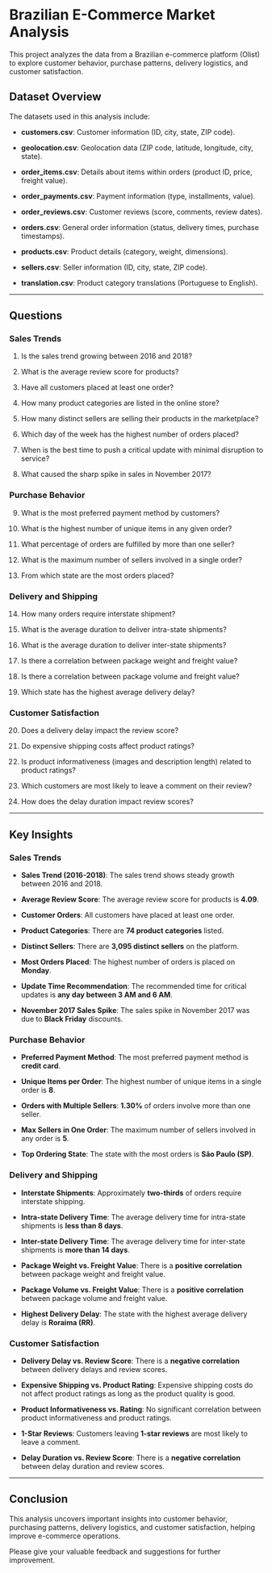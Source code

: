 # Brazilian E-Commerce Market Analysis
 
This project analyzes the data from a Brazilian e-commerce platform (Olist) to explore customer behavior, purchase patterns, delivery logistics, and customer satisfaction.
 
## Dataset Overview
 
The datasets used in this analysis include:

- **customers.csv**: Customer information (ID, city, state, ZIP code).

- **geolocation.csv**: Geolocation data (ZIP code, latitude, longitude, city, state).

- **order_items.csv**: Details about items within orders (product ID, price, freight value).

- **order_payments.csv**: Payment information (type, installments, value).

- **order_reviews.csv**: Customer reviews (score, comments, review dates).

- **orders.csv**: General order information (status, delivery times, purchase timestamps).

- **products.csv**: Product details (category, weight, dimensions).

- **sellers.csv**: Seller information (ID, city, state, ZIP code).

- **translation.csv**: Product category translations (Portuguese to English).
 
---
 
## Questions
 
### Sales Trends

1. Is the sales trend growing between 2016 and 2018?

2. What is the average review score for products?

3. Have all customers placed at least one order?

4. How many product categories are listed in the online store?

5. How many distinct sellers are selling their products in the marketplace?

6. Which day of the week has the highest number of orders placed?

7. When is the best time to push a critical update with minimal disruption to service?

8. What caused the sharp spike in sales in November 2017?
 
### Purchase Behavior

9. What is the most preferred payment method by customers?

10. What is the highest number of unique items in any given order?

11. What percentage of orders are fulfilled by more than one seller?

12. What is the maximum number of sellers involved in a single order?

13. From which state are the most orders placed?
 
### Delivery and Shipping

14. How many orders require interstate shipment?

15. What is the average duration to deliver intra-state shipments?

16. What is the average duration to deliver inter-state shipments?

17. Is there a correlation between package weight and freight value?

18. Is there a correlation between package volume and freight value?

19. Which state has the highest average delivery delay?
 
### Customer Satisfaction

20. Does a delivery delay impact the review score?

21. Do expensive shipping costs affect product ratings?

22. Is product informativeness (images and description length) related to product ratings?

23. Which customers are most likely to leave a comment on their review?

24. How does the delay duration impact review scores?
 
---
 
## Key Insights
 
### Sales Trends

- **Sales Trend (2016-2018)**: The sales trend shows steady growth between 2016 and 2018.

- **Average Review Score**: The average review score for products is **4.09**.

- **Customer Orders**: All customers have placed at least one order.

- **Product Categories**: There are **74 product categories** listed.

- **Distinct Sellers**: There are **3,095 distinct sellers** on the platform.

- **Most Orders Placed**: The highest number of orders is placed on **Monday**.

- **Update Time Recommendation**: The recommended time for critical updates is **any day between 3 AM and 6 AM**.

- **November 2017 Sales Spike**: The sales spike in November 2017 was due to **Black Friday** discounts.
 
### Purchase Behavior

- **Preferred Payment Method**: The most preferred payment method is **credit card**.

- **Unique Items per Order**: The highest number of unique items in a single order is **8**.

- **Orders with Multiple Sellers**: **1.30%** of orders involve more than one seller.

- **Max Sellers in One Order**: The maximum number of sellers involved in any order is **5**.

- **Top Ordering State**: The state with the most orders is **São Paulo (SP)**.
 
### Delivery and Shipping

- **Interstate Shipments**: Approximately **two-thirds** of orders require interstate shipping.

- **Intra-state Delivery Time**: The average delivery time for intra-state shipments is **less than 8 days**.

- **Inter-state Delivery Time**: The average delivery time for inter-state shipments is **more than 14 days**.

- **Package Weight vs. Freight Value**: There is a **positive correlation** between package weight and freight value.

- **Package Volume vs. Freight Value**: There is a **positive correlation** between package volume and freight value.

- **Highest Delivery Delay**: The state with the highest average delivery delay is **Roraima (RR)**.
 
### Customer Satisfaction

- **Delivery Delay vs. Review Score**: There is a **negative correlation** between delivery delays and review scores.

- **Expensive Shipping vs. Product Rating**: Expensive shipping costs do not affect product ratings as long as the product quality is good.

- **Product Informativeness vs. Rating**: No significant correlation between product informativeness and product ratings.

- **1-Star Reviews**: Customers leaving **1-star reviews** are most likely to leave a comment.

- **Delay Duration vs. Review Score**: There is a **negative correlation** between delay duration and review scores.
 
---
 
## Conclusion
 
This analysis uncovers important insights into customer behavior, purchasing patterns, delivery logistics, and customer satisfaction, helping improve e-commerce operations.

Please give your valuable feedback and suggestions for further improvement.


 
